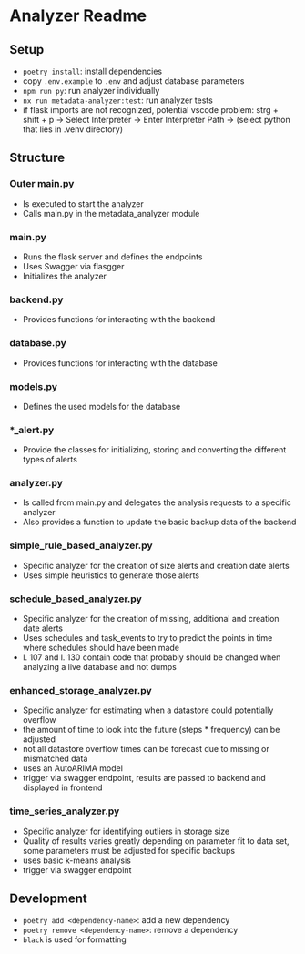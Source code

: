 # Analyzer Readme
## Setup
- `poetry install`: install dependencies
- copy `.env.example` to `.env` and adjust database parameters
- `npm run py`: run analyzer individually
- `nx run metadata-analyzer:test`: run analyzer tests
- if flask imports are not recognized, potential vscode problem: strg + shift + p -> Select Interpreter -> Enter Interpreter Path -> (select python that lies in .venv directory)

## Structure
### Outer main.py
- Is executed to start the analyzer
- Calls main.py in the metadata_analyzer module

### main.py
- Runs the flask server and defines the endpoints
- Uses Swagger via flasgger
- Initializes the analyzer

### backend.py
- Provides functions for interacting with the backend

### database.py
- Provides functions for interacting with the database

### models.py
- Defines the used models for the database

### *_alert.py
- Provide the classes for initializing, storing and converting the different types of alerts

### analyzer.py
- Is called from main.py and delegates the analysis requests to a specific analyzer
- Also provides a function to update the basic backup data of the backend

### simple_rule_based_analyzer.py
- Specific analyzer for the creation of size alerts and creation date alerts 
- Uses simple heuristics to generate those alerts

### schedule_based_analyzer.py
- Specific analyzer for the creation of missing, additional and creation date alerts
- Uses schedules and task_events to try to predict the points in time where schedules should have been made
- l. 107 and l. 130 contain code that probably should be changed when analyzing a live database and not dumps

### enhanced_storage_analyzer.py
- Specific analyzer for estimating when a datastore could potentially overflow
- the amount of time to look into the future (steps * frequency) can be adjusted
- not all datastore overflow times can be forecast due to missing or mismatched data
- uses an AutoARIMA model
- trigger via swagger endpoint, results are passed to backend and displayed in frontend

### time_series_analyzer.py
- Specific analyzer for identifying outliers in storage size
- Quality of results varies greatly depending on parameter fit to data set, some parameters must be adjusted for specific backups
- uses basic k-means analysis
- trigger via swagger endpoint

## Development
- `poetry add <dependency-name>`: add a new dependency
- `poetry remove <dependency-name>`: remove a dependency
- `black` is used for formatting

